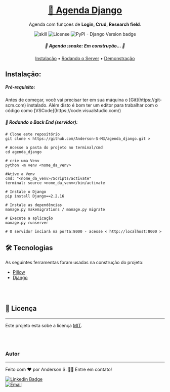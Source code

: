 <h1 align="center">
<a href="https://github.com/Anderson-S-M3/agenda_django">🔗 Agenda Django</a>
</h1>
<p align="center">Agenda com funçoes de <b>Login, Crud, Research field</b>.</p>
<p align="center">
<img alt="skill" src="https://img.shields.io/badge/Python-3776AB?style=badge&logo=python&logoColor=white"> <img alt="License" src="https://img.shields.io/badge/license-MIT-brightgreen"> <img alt="PyPI - Django Version badge" src="https://img.shields.io/badge/django%20versions-2.2.16-blue">

<h5 align="center"> 🚧 Agenda :snake:  Em construção...  🚧 </h5>

<p align="center"><a href="#instalacao">Instalação</a> • <a href="#rodando">Rodando o Server</a> • <a href="#demonstracao">Demonstração</a></p>

<h2 id="instalacao">Instalação:</h2>
<h5>Pré-requisito:</h5>
<p>Antes de começar, você vai precisar ter em sua máquina o [Git](https://git-scm.com) instalado.
Além disto é bom ter um editor para trabalhar com o código como [VSCode](https://code.visualstudio.com/)</p>

<h5 id="rodando">🎲 Rodando o Back End (servidor):</h5>

```
# Clone este repositório
git clone < https://github.com/Anderson-S-M3/agenda_django.git >

# Acesse a pasta do projeto no terminal/cmd
cd agenda_django

# crie uma Venv
python -m venv <nome_da_venv>

#Ative a Venv
cmd: "<nome_da_venv>/Scripts/activate"
terminal: source <nome_da_venv>/bin/activate

# Instale o Django
pip install Django==2.2.16

# Instale as dependências
manage.py makemigrations / manage.py migrate

# Execute a aplicação
manage.py runserver

# O servidor inciará na porta:8000 - acesse < http://localhost:8000 >
```

<h2>🛠 Tecnologias</h2>
<p>As seguintes ferramentas foram usadas na construção do projeto:</p>

- [Pillow](https://pillow.readthedocs.io/en/stable/)
- [Django](https://www.djangoproject.com/)

<br>
<br>

## 📝 Licença
---

Este projeto esta sobe a licença [MIT](./LICENSE).

<br>
<br>

### Autor
---

Feito com ❤️ por Anderson S. 👋🏽 Entre em contato!

[![Linkedin Badge](https://img.shields.io/badge/Anderson_S-0077B5?style=for-the-badge&logo=linkedin&logoColor=white/)](https://www.linkedin.com/in/anderson-s-antunes-b879251b9/) <br>
[![Email](https://img.shields.io/badge/Anderson__S__Antunes@hotmail.com-0078D4?style=for-the-badge&logo=microsoft-outlook&logoColor=white)](mailto:anderson_s_antunes@hotmail.com)
